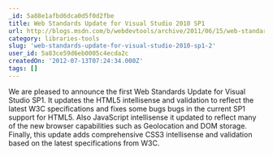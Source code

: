 ```yaml
---
_id: 5a88e1afbd6dca0d5f0d2fbe
title: Web Standards Update for Visual Studio 2010 SP1
url: http://blogs.msdn.com/b/webdevtools/archive/2011/06/15/web-standards-update-for-visual-studio-2010-sp1.aspx
category: libraries-tools
slug: 'web-standards-update-for-visual-studio-2010-sp1-2'
user_id: 5a83ce59d6eb0005c4ecda2c
createdOn: '2012-07-13T07:24:34.000Z'
tags: []
---
```


We are pleased to announce the first Web Standards Update for Visual Studio SP1. It updates the HTML5 intellisense and validation to reflect the latest W3C specifications and fixes some bugs bugs in the current SP1 support for HTML5. Also JavaScript intellisense it updated to reflect many of the new browser capabilities such as Geolocation and DOM storage. Finally, this update adds comprehensive CSS3 intellisense and validation based on the latest specifications from W3C.

